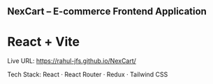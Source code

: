 ## NexCart – E-commerce Frontend Application

# React + Vite
Live URL: https://rahul-jfs.github.io/NexCart/

Tech Stack: React · React Router · Redux · Tailwind CSS

